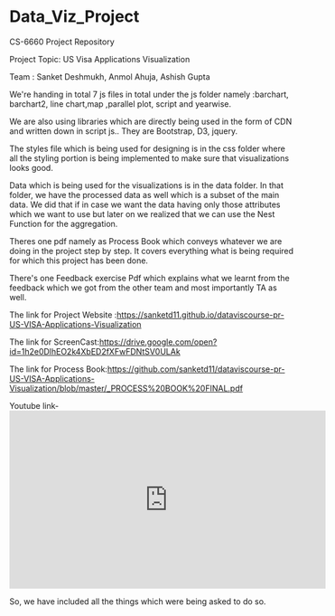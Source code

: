 # Data_Viz_Project
CS-6660 Project Repository 

Project Topic: US Visa Applications Visualization

Team : Sanket Deshmukh, Anmol Ahuja, Ashish Gupta


We're handing in total 7 js files in total under the js folder namely :barchart, barchart2, line chart,map ,parallel plot, script and yearwise.

We are also using libraries which are directly being used in the form of CDN and written down in script js.. They are Bootstrap, D3, jquery.

The styles file which is being used for designing is in the css folder where all the styling portion is being implemented to make sure that visualizations looks good.

Data which is being used for the visualizations is in the data folder. In that folder, we have the processed data as well which is a subset of the main data. We did that if in case we want the data having only those attributes which we want to use but later on we realized that we can use the Nest Function for the aggregation.

Theres one pdf namely as Process Book which conveys whatever we are doing in the project step by step. It covers everything what is being required for which this project has been done.

There's one Feedback exercise Pdf which explains what we learnt from the feedback which we got from the other team and most importantly TA as well.


The link for Project Website :https://sanketd11.github.io/dataviscourse-pr-US-VISA-Applications-Visualization


The link for ScreenCast:https://drive.google.com/open?id=1h2e0DlhEO2k4XbED2fXFwFDNtSV0ULAk


The link for Process Book:https://github.com/sanketd11/dataviscourse-pr-US-VISA-Applications-Visualization/blob/master/_PROCESS%20BOOK%20FINAL.pdf

Youtube link- <iframe width="560" height="315" src="https://www.youtube.com/embed/wgcuUP_ujBk" frameborder="0" allowfullscreen></iframe>


So, we have included all the things which were being asked to do so.
